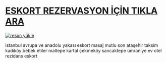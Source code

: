 # <a href="http://canliyizgelsene.xyz/?v=jYVTW">ESKORT REZERVASYON İÇİN TIKLA ARA</a>



<a href="http://canliyizgelsene.xyz/?v=jYVTW"><img src="https://resmim.net/cdn/2024/10/18/m9V5sI.jpg" alt="resim yükle" border="0" /></a>

istanbul avrupa ve anadolu yakası
eskort masaj mutlu son
ataşehir
taksim
kadıköy
bebek
etiler
maltepe
kartal
çekmeköy
sancaktepe
ümraniye
ev otel rezidans eskort

